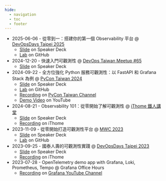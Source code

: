 ```yaml
---
hide:
  - navigation
  - toc
  - footer
---
```


- 2025-06-06 - 從零到一：搭建你的第一個 Observability 平台 @ [DevOpsDays Taipei 2025](https://devopsdays.tw/2025/workshop-page/3920)
    - [Slide](https://speakerdeck.com/blueswen/cong-ling-dao-da-jian-ni-de-di-ge-observability-ping-tai) on Speaker Deck
    - [Lab](https://github.com/blueswen/devopsdays-taipei-2025-observability-bootcamp) on GitHub
- 2024-12-20 - 快速入門可觀測性 @ [DevOps Taiwan Meetup #65](https://devops.kktix.cc/events/meetup-65)
    - [Slide](https://speakerdeck.com/blueswen/kuai-su-ru-men-ke-guan-ce-xing) on Speaker Deck
- 2024-09-22 - 全方位強化 Python 服務可觀測性：以 FastAPI 和 Grafana Stack 為例 @ [PyCon Taiwan 2024](https://tw.pycon.org/2024/zh-hant/conference/talk/320)
    - [Slide](https://speakerdeck.com/blueswen/quan-fang-wei-qiang-hua-python-fu-wu-ke-guan-ce-xing-yi-fastapi-he-grafana-stack-wei-li) on Speaker Deck
    - [Lab](https://github.com/blueswen/pycon-tw-2024-python-observability) on GitHub
    - [Recording](https://youtu.be/y3sumuoDq4w) on [PyCon Taiwan Channel](https://www.youtube.com/@PyConTaiwanVideo)
    - [Demo Video](https://youtu.be/3Vvtqb3w5m0) on YouTube
- 2024-08-21 - Observability 101：從零開始了解可觀測性 @ [iThome 鐵人講堂](https://itplus.ithome.com.tw/channel-page/93)
    - [Slide](https://speakerdeck.com/blueswen/observability-101-cong-ling-kai-shi-liao-jie-ke-guan-ce-xing) on Speaker Deck
    - [Recording](https://itplus.ithome.com.tw/webinar-page/223) on iThome
- 2023-11-09 - 從零開始打造可觀測性平台 @ [MWC 2023](https://modernweb.tw/2023/workshop-page/2440)
    - [Slide](https://speakerdeck.com/blueswen/cong-ling-kai-shi-da-zao-ke-guan-ce-xing-ping-tai) on Speaker Deck
    - [Lab](https://itplus.ithome.com.tw/vod-page/771) on GitHub
- 2023-09-25 - 國泰人壽的可觀測性實踐 @ [DevOpsDays Taipei 2023](https://devopsdays.tw/2023/session-page/2280)
    - [Slide](https://speakerdeck.com/blueswen/guo-tai-ren-shou-de-ke-guan-ce-xing-shi-jian) on Speaker Deck
    - [Recording](https://itplus.ithome.com.tw/vod-page/771) on iThome
- 2023-07-28 - OpenTelemetry demo app with Grafana, Loki, Prometheus, Tempo @ Grafana Office Hours
    - [Recording](https://www.youtube.com/live/dXR8WNm5uos) on [Grafana YouTube Channel](https://www.youtube.com/@Grafana)
